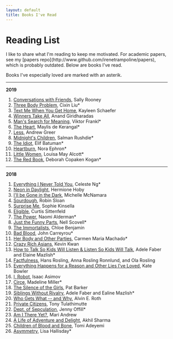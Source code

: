 ```yaml
---
layout: default
title: Books I've Read
---
```


<h1 class="owner-name">Reading List</h1>
I like to share what I'm reading to keep me motivated. For academic papers, see my [papers repo](http://www.github.com/irenetrampoline/papers), which is probably outdated. Below are books I've read.

Books I've especially loved are marked with an asterik.

<hr>
<!-- **Currently reading**
 * [The Heart](https://amzn.to/2McxrM6), Maylis de Keranga
 * [Evicted: Poverty and Profit in the American City](https://amzn.to/2xO0Vh7), Matthew Desmond
 * [Phishing for Phools: The Economics of Manipulation and Deception](https://amzn.to/2JncSMa), George Akerlof and Robert Shiller
 * [The $800 Million Pill: The Truth behind the Cost of New Drugs](https://amzn.to/2kSSnwe), Merrill Goozner
 -->

**2019**
 1. [Conversations with Friends](https://www.amazon.com/Conversations-Friends-Novel-Sally-Rooney/dp/0451499050), Sally Rooney
 2. [Three Body Problem](https://www.amazon.com/Three-Body-Problem-Cixin-Liu/dp/0765382032/), Cixin Liu*
 3. [Text Me When You Get Home](https://www.amazon.com/Text-When-You-Get-Home/dp/1101986123/), Kayleen Schaefer
 4. [Winners Take All](https://www.amazon.com/Winners-Take-All-Charade-Changing/dp/0451493249/), Anand Giridharadas
 5. [Man's Search for Meaning](https://www.amazon.ca/Mans-Search-Meaning-Viktor-Frankl/dp/080701429X), Viktor Frankl*
 6. [The Heart](https://www.amazon.com/Heart-Novel-Maylis-Kerangal/dp/0374240906/), Maylis de Kerangal*
 7. [Less](https://www.amazon.com/Less-Winner-Pulitzer-Prize-Novel/dp/0316316121), Andrew Greer
 8. [Midnight's Children](https://www.amazon.com/Midnights-Children-Modern-Library-Novels/dp/0812976533), Salman Rushdie*
 9. [The Idiot](https://www.amazon.com/Idiot-Elif-Batuman/dp/1594205612), Elif Batuman*
 10. [Heartburn](https://www.amazon.com/Heartburn-Nora-Ephron/dp/B00CDGDG96/), Nora Ephron*
 11. [Little Women](https://www.amazon.com/Little-Bantam-Classics-Louisa-Alcott/dp/0553212753/), Louisa May Alcott*
 12. [The Red Book](https://www.amazon.com/Red-Book-Deborah-Copaken-Kogan-ebook/dp/B007250EN4/), Deborah Copaken Kogan*

<hr>

**2018**
 1. [Everything I Never Told You](https://amzn.to/2xQYz16), Celeste Ng*
 2. [Neon in Daylight](https://amzn.to/2xOMkC8), Hermione Hoby
 3. [I'll be Gone in the Dark](https://amzn.to/2Jnw6RO), Michelle McNamara
 4. [Sourdough](https://amzn.to/2xYnNeb), Robin Sloan
 5. [Surprise Me](https://amzn.to/2PGtj8A), Sophie Kinsella
 6. [Eligible](https://amzn.to/2PEfRlz), Curtis Sittenfeld
 7. [The Power](https://amzn.to/2JrKfRn), Naomi Alderman*
 8. [Just the Funny Parts](https://amzn.to/2JiR4Be), Nell Scovell*
 9. [The Immortalists](https://amzn.to/2xQKtwA), Chloe Benjamin
 10. [Bad Blood](https://amzn.to/2JB9fp6), John Carreyrou*
 11. [Her Body and Other Parties](https://amzn.to/2JkxRiz), Carmen Maria Machado*
 12. [Crazy Rich Asians](https://amzn.to/2y2Wr6m), Kevin Kwan
 13. [How to Talk So Kids Will Listen & Listen So Kids Will Talk](https://amzn.to/2MxWtXa), Adele Faber and Elaine Mazlish*
 14. [Factfulness](https://amzn.to/2LyB3rP), Hans Rosling, Anna Rosling Ronnlund, and Ola Rosling
 15. [Everything Happens for a Reason and Other Lies I’ve Loved](https://amzn.to/2M71kgS), Kate Bowler
 16. [I, Robot](https://amzn.to/2LIGa8s), Isaac Asimov
 17. [Circe](https://amzn.to/2rEUVRQ), Madeline Miller*
 18. [The Silence of the Girls](https://amzn.to/2xozxTB), Pat Barker
 19. [Siblings Without Rivalry](https://amzn.to/2yTN1aN), Adele Faber and Ealine Mazlish*
 20. [Who Gets What -- and Why](https://amzn.to/2zqpQVw), Alvin E. Roth
 21. [Private Citizens](https://amzn.to/2PBs6iZ), Tony Tulathimutte
 22. [Dept. of Sepculation](https://amzn.to/2URGvLL), Jenny Offill*
 23. [Am I There Yet?](https://amzn.to/2PLLpGn), Mari Andrew
 24. [A Life of Adventure and Delight](https://amzn.to/2UZID4i), Akhil Sharma
 25. [Children of Blood and Bone](https://amzn.to/2V0H9GU), Tomi Adeyemi
 26. [Asymmetry](https://amzn.to/2V5OhBL), Lisa Hallisday*